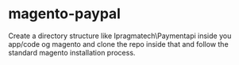 # magento-paypal

Create a directory structure like Ipragmatech\Paymentapi inside you app/code og magento and clone the repo inside that and follow the standard magento installation process.
